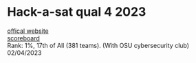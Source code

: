 # Hack-a-sat qual 4 2023
[offical website](https://quals.2023.hackasat.com/)  
[scoreboard](https://quals.2023.hackasat.com/scoreboard/complete)  
Rank: 1%, 17th of All (381 teams). (With OSU cybersecurity club)  
02/04/2023  